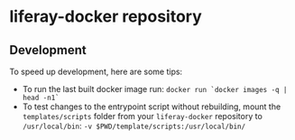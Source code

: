 # liferay-docker repository

## Development
To speed up development, here are some tips:
 - To run the last built docker image run: ``docker run `docker images -q | head -n1` ``
 - To test changes to the entrypoint script without rebuilding, mount the `templates/scripts` folder from your `liferay-docker` repository to `/usr/local/bin`: `-v $PWD/template/scripts:/usr/local/bin/`
